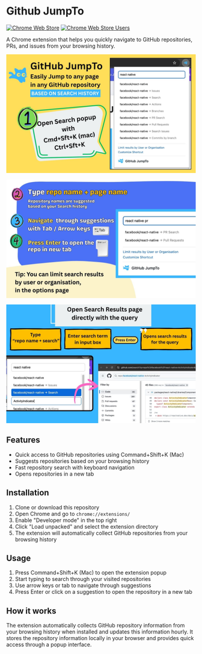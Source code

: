 # Github JumpTo

[![Chrome Web Store](https://img.shields.io/chrome-web-store/v/laldmhneaefakmalbenipafpnienbacd?style=flat-square&label=Chrome%20Web%20Store)](https://chromewebstore.google.com/detail/github-jumpto/laldmhneaefakmalbenipafpnienbacd)
[![Chrome Web Store Users](https://img.shields.io/chrome-web-store/users/laldmhneaefakmalbenipafpnienbacd?style=flat-square&label=Users)](https://chromewebstore.google.com/detail/github-jumpto/laldmhneaefakmalbenipafpnienbacd)

A Chrome extension that helps you quickly navigate to GitHub repositories, PRs, and issues from your browsing history.

![Screenshot 1](images/1.jpg)

![Screenshot 2](images/2.jpg)

![Screenshot 3](images/3.jpg)

## Features

- Quick access to GitHub repositories using Command+Shift+K (Mac)
- Suggests repositories based on your browsing history
- Fast repository search with keyboard navigation
- Opens repositories in a new tab

## Installation

1. Clone or download this repository
2. Open Chrome and go to `chrome://extensions/`
3. Enable "Developer mode" in the top right
4. Click "Load unpacked" and select the extension directory
5. The extension will automatically collect GitHub repositories from your browsing history

## Usage

1. Press Command+Shift+K (Mac) to open the extension popup
2. Start typing to search through your visited repositories
3. Use arrow keys or tab to navigate through suggestions
4. Press Enter or click on a suggestion to open the repository in a new tab

## How it works

The extension automatically collects GitHub repository information from your browsing history when installed and updates this information hourly. It stores the repository information locally in your browser and provides quick access through a popup interface.
